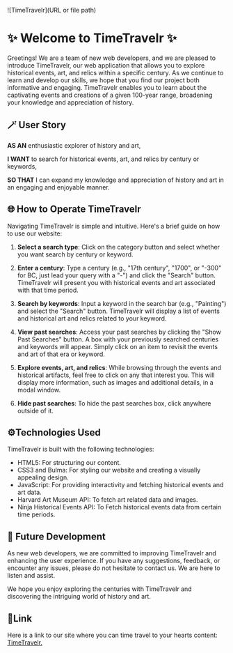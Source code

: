 ![TimeTravelr](URL or file path)

# ✨ Welcome to TimeTravelr ✨

Greetings!  We are a team of new web developers, and we are pleased to introduce TimeTravelr, our web application that allows you to explore historical events, art, and relics within a specific century. As we continue to learn and develop our skills, we hope that you find our project both informative and engaging. TimeTravelr enables you to learn about the captivating events and creations of a given 100-year range, broadening your knowledge and appreciation of history.

## 🪄 User Story

**AS AN** enthusiastic explorer of history and art,

**I WANT** to search for historical events, art, and relics by century or keywords,

**SO THAT** I can expand my knowledge and appreciation of history and art in an engaging and enjoyable manner.

## 🌐 How to Operate TimeTravelr

Navigating TimeTravelr is simple and intuitive. Here's a brief guide on how to use our website:

1. **Select a search type**: Click on the category button and select whether you want search by century or keyword.

2. **Enter a century**: Type a century (e.g., "17th century", "1700", or "-300" for BC, just lead your query with a "-") and click the "Search" button. TimeTravelr will present you with historical events and art associated with that time period.

3. **Search by keywords**: Input a keyword in the search bar (e.g., "Painting") and select the "Search" button. TimeTravelr will display a list of events and historical art and relics related to your keyword.

4. **View past searches**: Access your past searches by clicking the "Show Past Searches" button. A box with your previously searched centuries and keywords will appear. Simply click on an item to revisit the events and art of that era or keyword.

5. **Explore events, art, and relics**: While browsing through the events and historical artifacts, feel free to click on any that interest you. This will display more information, such as images and additional details, in a modal window.

6. **Hide past searches**: To hide the past searches box, click anywhere outside of it.

## ⚙️Technologies Used

TimeTravelr is built with the following technologies:

- HTML5: For structuring our content.
- CSS3 and Bulma: For styling our website and creating a visually appealing design.
- JavaScript: For providing interactivity and fetching historical events and art data.
- Harvard Art Museum API: To fetch art related data and images.
- Ninja Historical Events API: To Fetch historical events data from certain time periods.

## 🔮 Future Development

As new web developers, we are committed to improving TimeTravelr and enhancing the user experience. If you have any suggestions, feedback, or encounter any issues, please do not hesitate to contact us. We are here to listen and assist.

We hope you enjoy exploring the centuries with TimeTravelr and discovering the intriguing world of history and art.

## 🔗Link

Here is a link to our site where you can time travel to your hearts content: [TimeTravelr.](https://project-abcjmr.github.io/reimagined-robot/)